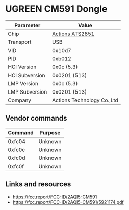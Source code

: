 # UGREEN CM591 Dongle

| Parameter      | Value                                      |
| -------------- | ------------------------------------------ |
| Chip           | [Actions ATS2851](Chip_Actions_ATS2851.md) |
| Transport      | USB                                        |
| VID            | 0x10d7                                     |
| PID            | 0xb012                                     |
| HCI Version    | 0x0c (5.3)                                 |
| HCI Subversion | 0x0201 (513)                               |
| LMP Version    | 0x0c (5.3)                                 |
| LMP Subversion | 0x0201 (513)                               |
| Company        | Actions Technology Co.,Ltd                 |

## Vendor commands

| Command | Purpose |
| ------- | ------- |
| 0xfc04  | Unknown |
| 0xfc0c  | Unknown |
| 0xfc0d  | Unknown |
| 0xfc0f  | Unknown |

## Links and resources

- <https://fcc.report/FCC-ID/2AQI5-CM591>
- <https://fcc.report/FCC-ID/2AQI5-CM591/5921174.pdf>
